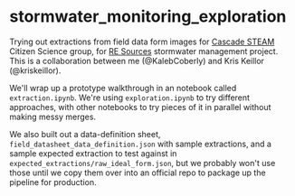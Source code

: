 # stormwater_monitoring_exploration

Trying out extractions from field data form images for [Cascade STEAM](https://cascadesteam.org) Citizen Science group, for [RE Sources](https://www.re-sources.org) stormwater management project. This is a collaboration between me (@KalebCoberly) and Kris Keillor (@kriskeillor).

We'll wrap up a prototype walkthrough in an notebook called `extraction.ipynb`. We're using `exploration.ipynb` to try different approaches, with other notebooks to try pieces of it in parallel without making messy merges.

We also built out a data-definition sheet, `field_datasheet_data_definition.json` with sample extractions, and a sample expected extraction to test against in `expected_extractions/raw_ideal_form.json`, but we probably won't use those until we copy them over into an official repo to package up the pipeline for production.